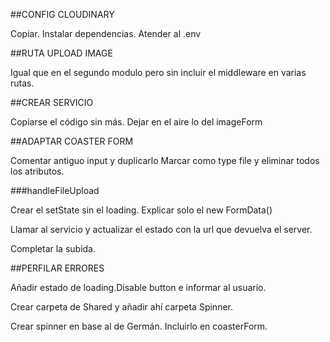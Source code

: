 ##CONFIG CLOUDINARY

Copiar. Instalar dependencias. Atender al .env

##RUTA UPLOAD IMAGE

Igual que en el segundo modulo pero sin incluir el middleware en varias rutas.

##CREAR SERVICIO

Copiarse el código sin más. Dejar en el aire lo del imageForm

##ADAPTAR COASTER FORM

Comentar antiguo input y duplicarlo
Marcar como type file y eliminar todos los atributos.

###handleFileUpload

Crear el setState sin el loading. Explicar solo el new FormData()

Llamar al servicio y actualizar el estado con la url que devuelva el server.

Completar la subida.

##PERFILAR ERRORES

Añadir estado de loading.Disable button e informar al usuario.

Crear carpeta de Shared y añadir ahí carpeta Spinner.

Crear spinner en base al de Germán. Incluirlo en coasterForm.
